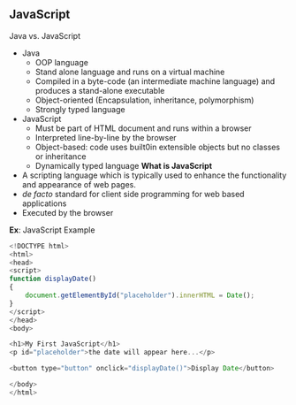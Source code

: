 ## **JavaScript**
Java vs. JavaScript
- Java
  - OOP language
  - Stand alone language and runs on a virtual machine
  - Compiled in a byte-code (an intermediate machine language) and produces a stand-alone executable
  - Object-oriented (Encapsulation, inheritance, polymorphism)
  - Strongly typed language
- JavaScript
  - Must be part of HTML document and runs within a browser
  - Interpreted line-by-line by the browser
  - Object-based: code uses built0in extensible objects but no classes or inheritance
  - Dynamically typed language
**What is JavaScript**
- A scripting language which is typically used to enhance the functionality and appearance of web pages.
- *de facto* standard for client side programming for web based applications
- Executed by the browser

**Ex**: JavaScript Example
```js
<!DOCTYPE html>
<html>
<head>
<script>
function displayDate()
{
    document.getElementById("placeholder").innerHTML = Date();
}
</script>
</head>
<body>

<h1>My First JavaScript</h1>
<p id="placeholder">the date will appear here...</p>

<button type="button" onclick="displayDate()">Display Date</button>

</body>
</html>
```